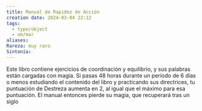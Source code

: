 ```yaml
---
title: Manual de Rapidez de Acción
creation date: 2024-03-04 22:12
tags:
  - type/object
  - om/mar
aliases: 
Rareza: muy raro
Sintonía:
---
```

Este libro contiene ejercicios de coordinación y equilibrio, y sus palabras están cargadas con magia. Si pasas 48 horas durante un período de 6 días o menos estudiando el contenido del libro y practicando sus directrices, tu puntuación de Destreza aumenta en 2, al igual que el máximo para esa puntuación. El manual entonces pierde su magia, que recuperará tras un siglo